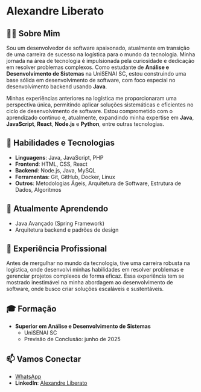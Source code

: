 # Alexandre Liberato

## 👨‍💻 Sobre Mim

Sou um desenvolvedor de software apaixonado, atualmente em transição de uma carreira de sucesso na logística para o mundo da tecnologia. Minha jornada na área de tecnologia é impulsionada pela curiosidade e dedicação em resolver problemas complexos. Como estudante de **Análise e Desenvolvimento de Sistemas** na UniSENAI SC, estou construindo uma base sólida em desenvolvimento de software, com foco especial no desenvolvimento backend usando **Java**.

Minhas experiências anteriores na logística me proporcionaram uma perspectiva única, permitindo aplicar soluções sistemáticas e eficientes no ciclo de desenvolvimento de software. Estou comprometido com o aprendizado contínuo e, atualmente, expandindo minha expertise em **Java**, **JavaScript**, **React**, **Node.js** e **Python**, entre outras tecnologias.

## 🚀 Habilidades e Tecnologias

- **Linguagens**: Java, JavaScript, PHP
- **Frontend**: HTML, CSS, React
- **Backend**: Node.js, Java, MySQL
- **Ferramentas**: Git, GitHub, Docker, Linux
- **Outros**: Metodologias Ágeis, Arquitetura de Software, Estrutura de Dados, Algoritmos

## 🌱 Atualmente Aprendendo

- Java Avançado (Spring Framework)
- Arquitetura backend e padrões de design

## 💼 Experiência Profissional

Antes de mergulhar no mundo da tecnologia, tive uma carreira robusta na logística, onde desenvolvi minhas habilidades em resolver problemas e gerenciar projetos complexos de forma eficaz. Essa experiência tem se mostrado inestimável na minha abordagem ao desenvolvimento de software, onde busco criar soluções escaláveis e sustentáveis.

## 🎓 Formação

- **Superior em Análise e Desenvolvimento de Sistemas**
  - UniSENAI SC
  - Previsão de Conclusão: junho de 2025

## 📫 Vamos Conectar

- [WhatsApp](https://api.whatsapp.com/send?phone=+5584991604054)
- **LinkedIn**: [Alexandre Liberato](https://www.linkedin.com/in/alexandreliberato/)

